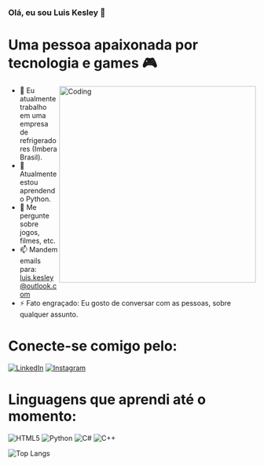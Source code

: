 ### Olá, eu sou Luis Kesley 👋
# Uma pessoa apaixonada por tecnologia e games 🎮

<img align="right" alt="Coding" width="400" src="https://user-images.githubusercontent.com/74038190/212749171-b84692a8-2b04-4e3b-93ca-ac14705da224.gif">

- 🔭 Eu atualmente trabalho em uma empresa de refrigeradores (Imbera Brasil).
- 🌱 Atualmente estou aprendendo Python.
- 💬 Me pergunte sobre jogos, filmes, etc.
- 📫 Mandem emails para: luis.kesley@outlook.com
- ⚡ Fato engraçado: Eu gosto de conversar com as pessoas, sobre qualquer assunto.

# Conecte-se comigo pelo:
[![LinkedIn](https://img.shields.io/badge/LinkedIn-000?style=for-the-badge&logo=linkedin&logoColor=0E76A8)](https://www.linkedin.com/in/kesley22/)
[![Instagram](https://img.shields.io/badge/Instagram-000?style=for-the-badge&logo=instagram)](https://www.instagram.com/luis.kesley/)

# Linguagens que aprendi até o momento:
![HTML5](https://img.shields.io/badge/HTML5-000?style=for-the-badge&logo=html5)
![Python](https://img.shields.io/badge/Python-000?style=for-the-badge&logo=python)
![C#](https://img.shields.io/badge/C%23-000?style=for-the-badge&logo=c-sharp&logoColor=823085)
![C++](https://img.shields.io/badge/C%2B%2B-000?style=for-the-badge&logo=c%2B%2B&logoColor=00599C)

![Top Langs](https://github-readme-stats-git-masterrstaa-rickstaa.vercel.app/api/top-langs/?username=kesley22&layout=compact&bg_color=000&border_color=30A3DC&title_color=E94D5F&text_color=FFF)

